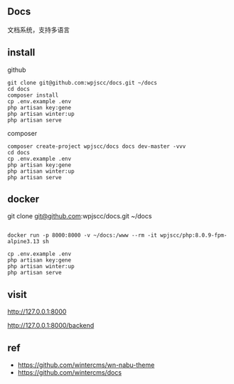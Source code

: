 
## Docs

文档系统，支持多语言

## install

github
```
git clone git@github.com:wpjscc/docs.git ~/docs
cd docs
composer install
cp .env.example .env
php artisan key:gene
php artisan winter:up
php artisan serve
```

composer

```
composer create-project wpjscc/docs docs dev-master -vvv
cd docs
cp .env.example .env
php artisan key:gene
php artisan winter:up
php artisan serve
```

## docker

git clone git@github.com:wpjscc/docs.git ~/docs

```

docker run -p 8000:8000 -v ~/docs:/www --rm -it wpjscc/php:8.0.9-fpm-alpine3.13 sh

cp .env.example .env
php artisan key:gene
php artisan winter:up
php artisan serve

```


## visit

http://127.0.0.1:8000

http://127.0.0.1:8000/backend


## ref

* https://github.com/wintercms/wn-nabu-theme
* https://github.com/wintercms/docs
